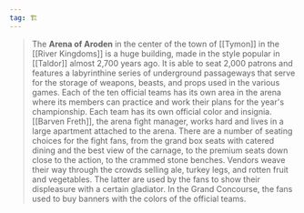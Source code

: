 ```yaml
---
tag: 🏗️
---
```

> The **Arena of Aroden** in the center of the town of [[Tymon]] in the [[River Kingdoms]] is a huge building, made in the style popular in [[Taldor]] almost 2,700 years ago. It is able to seat 2,000 patrons and features a labyrinthine series of underground passageways that serve for the storage of weapons, beasts, and props used in the various games. Each of the ten official teams has its own area in the arena where its members can practice and work their plans for the year's championship. Each team has its own official color and insignia. [[Barven Freth]], the arena fight manager, works hard and lives in a large apartment attached to the arena. There are a number of seating choices for the fight fans, from the grand box seats with catered dining and the best view of the carnage, to the premium seats down close to the action, to the crammed stone benches. Vendors weave their way through the crowds selling ale, turkey legs, and rotten fruit and vegetables. The latter are used by the fans to show their displeasure with a certain gladiator. In the Grand Concourse, the fans used to buy banners with the colors of the official teams.







